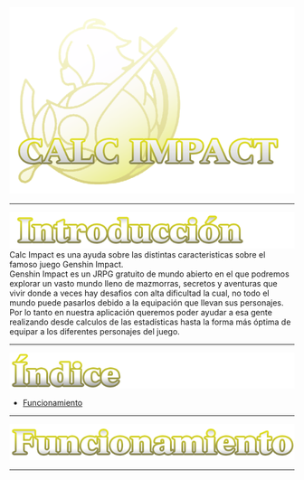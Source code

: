 <div align="center">
<img src="Imgs\logo.png">
  </div>
  
___

<img src="Imgs\index.png">
Calc Impact es una ayuda sobre las distintas caracteristicas sobre el famoso juego Genshin Impact. <br>
Genshin Impact es un JRPG gratuito de mundo abierto en el que podremos explorar un vasto mundo lleno de mazmorras, secretos y aventuras que vivir donde a veces
hay desafios con alta dificultad la cual, no todo el mundo puede pasarlos debido a la equipación que llevan sus personajes.
Por lo tanto en nuestra aplicación queremos poder ayudar a esa gente realizando desde calculos de las estadísticas hasta la forma más óptima de equipar a los diferentes personajes del juego.

  
___

<img src="Imgs\indice.png">

  - [Funcionamiento](#id1)

___

<img src="Imgs\function.png"> <a name="id1"></a> 


___

